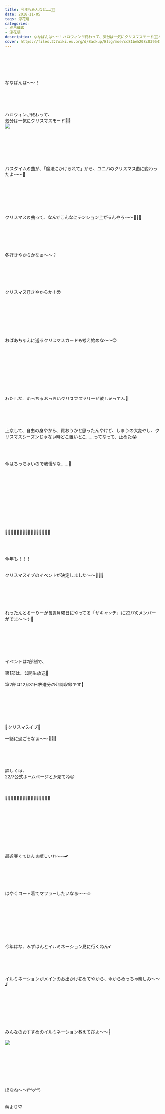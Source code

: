 ```yaml
---
title: 今年もみんなと……🎄🎁
date: 2018-11-05
tags: 涼花萌
categories: 
- 成员博客
- 涼花萌
description: ななばんは〜〜！ハロウィンが終わって、気分は一気にクリスマスモード🎄🎁バスタイムの曲が、「魔法にかけられて」から、ユニバのクリスマス曲に変わったよ〜〜🎄...
cover: https://files.227wiki.eu.org/d/Backup/Blog/moe/cc81beb208c039541f7b75d58c07f.jpg 
---
```

<div class="blog_detail__main">
<br/>
<br/>
<br/>
<br/>
<br/>
ななばんは〜〜！<br/>
<br/>
<br/>
<br/>
<br/>
<br/>
ハロウィンが終わって、<br/>
気分は一気にクリスマスモード🎄🎁<br/>
<img src="https://files.227wiki.eu.org/d/Backup/Blog/moe/cc81beb208c039541f7b75d58c07f.jpg"><br/>
<br/>
<br/>
<br/>
<br/>
<br/>
<br/>
<br/>
バスタイムの曲が、「魔法にかけられて」から、ユニバのクリスマス曲に変わったよ〜〜🎄<br/>
<br/>
<br/>
<br/>
<br/>
<br/>
<br/>
<br/>
クリスマスの曲って、なんでこんなにテンション上がるんやろ〜〜🎈🎈🎈<br/>
<br/>
<br/>
<br/>
<br/>
<br/>
<br/>
冬好きやからかなぁ〜〜？<br/>
<br/>
<br/>
<br/>
<br/>
<br/>
<br/>
クリスマス好きやからか！😳<br/>
<br/>
<br/>
<br/>
<br/>
<br/>
<br/>
<br/>
<br/>
おばあちゃんに送るクリスマスカードも考え始めな〜〜😊<br/>
<br/>
<br/>
<br/>
<br/>
<br/>
<br/>
<br/>
<br/>
<br/>
<br/>
わたしな、めっちゃおっきいクリスマスツリーが欲しかってん🎄<br/>
<br/>
<br/>
<br/>
<br/>
<br/>
上京して、自由の身やから、買おうかと思ったんやけど、しまうの大変やし、クリスマスシーズンじゃない時どこ置いとこ……ってなって、止めた😭<br/>
<br/>
<br/>
<br/>
<br/>
今はちっちゃいので我慢やな……🎄<br/>
<br/>
<br/>
<br/>
<br/>
<br/>
<br/>
<br/>
<br/>
<br/>
<br/>
<br/>
<br/>
🎄🎁🎄🎁🎄🎁🎄🎁🎄🎁🎄🎁🎄🎁🎄🎁<br/>
<br/>
<br/>
<br/>
<br/>
今年も！！！<br/>
<br/>
<br/>
クリスマスイブのイベントが決定しました〜〜🎄🎁🎅<br/>
<br/>
<br/>
<br/>
<br/>
<br/>
<br/>
れったんとるーりーが毎週月曜日にやってる「ザキャッチ」に22/7のメンバーがでま〜〜す💓<br/>
<br/>
<br/>
<br/>
<br/>
<br/>
<br/>
<br/>
イベントは2部制で、<br/>
<br/>
第1部は、公開生放送🙈<br/>
<br/>
 第2部は12月31日放送分の公開収録です🙈<br/>
<br/>
<br/>
<br/>
<br/>
<br/>
<br/>
<br/>
🎄クリスマスイブ🎁<br/>
<br/>
一緒に過ごそなぁ〜〜💓💓💓<br/>
<br/>
<br/>
<br/>
<br/>
<br/>
詳しくは、<br/>
22/7公式ホームページとか見てね😉<br/>
<br/>
<br/>
<br/>
🎁🎄🎁🎄🎁🎄🎁🎄🎁🎄🎁🎄🎁🎄🎁🎄<br/>
<br/>
<br/>
<br/>
<br/>
<br/>
<br/>
<br/>
<br/>
<br/>
<br/>
最近寒くてほんま嬉しいわ〜〜💕<br/>
<br/>
<br/>
<br/>
<br/>
<br/>
<br/>
はやくコート着てマフラーしたいなぁ〜〜☺️<br/>
<br/>
<br/>
<br/>
<br/>
<br/>
<br/>
<br/>
<br/>
<br/>
今年はな、みずはんとイルミネーション見に行くねん💕<br/>
<br/>
<br/>
<br/>
<br/>
<br/>
イルミネーションがメインのお出かけ初めてやから、今からめっちゃ楽しみ〜〜♪<br/>
<br/>
<br/>
<br/>
<br/>
<br/>
<br/>
<br/>
<br/>
みんなのおすすめのイルミネーション教えてぴよ〜〜🐥<br/>
<br/>
<img src="https://files.227wiki.eu.org/d/Backup/Blog/moe/cc81beb208c039541f7b75d58c07f-01.jpg"><br/>
<br/>
<br/>
<br/>
<br/>
<br/>
<br/>
<br/>
<br/>
ほなね〜〜(*^o^*)<br/>
<br/>
<br/>
萌より♡
<!--twitter-->

<!--//twitter-->
</img></img></div>